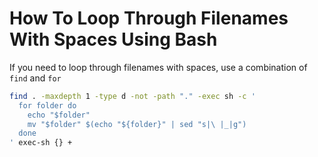 # How To Loop Through Filenames With Spaces Using Bash

If you need to loop through filenames with spaces, use a combination of `find` and `for`

```bash
find . -maxdepth 1 -type d -not -path "." -exec sh -c '
  for folder do
    echo "$folder"
    mv "$folder" $(echo "${folder}" | sed "s|\ |_|g")
  done
' exec-sh {} +
```